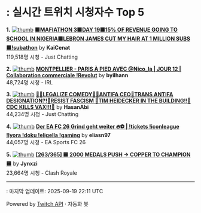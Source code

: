 # : 실시간 트위치 시청자수 Top 5

**1.** [![thumb](https://static-cdn.jtvnw.net/previews-ttv/live_user_kaicenat-320x180.jpg)](https://twitch.tv/KaiCenat)
**[🟩MAFIATHON 3🟩DAY 19🟩15% OF REVENUE GOING TO SCHOOL IN NIGERIA🟩LEBRON JAMES CUT MY HAIR AT 1 MILLION SUBS🟩!subathon](https://twitch.tv/KaiCenat)** by **KaiCenat**<br>119,518명 시청  - Just Chatting

**2.** [![thumb](https://static-cdn.jtvnw.net/previews-ttv/live_user_byilhann-320x180.jpg)](https://twitch.tv/byilhann)
**[MONTPELLIER - PARIS À PIED AVEC @Nico_la | JOUR 12 | Collaboration commerciale !Revolut](https://twitch.tv/byilhann)** by **byilhann**<br>48,724명 시청  - IRL

**3.** [![thumb](https://static-cdn.jtvnw.net/previews-ttv/live_user_hasanabi-320x180.jpg)](https://twitch.tv/HasanAbi)
**[🙅‍♂️LEGALIZE COMEDY🙅‍♂️ANTIFA CEO🚨TRANS ANTIFA DESIGNATION?!🚨RESIST FASCISM 🚨TIM HEIDECKER IN THE BUILDING!!🚨CDC KILLS VAX!!!🚨](https://twitch.tv/HasanAbi)** by **HasanAbi**<br>44,234명 시청  - Just Chatting

**4.** [![thumb](https://static-cdn.jtvnw.net/previews-ttv/live_user_eliasn97-320x180.jpg)](https://twitch.tv/eliasn97)
**[Der EA FC 26 Grind geht weiter 🔥⚽️ | !tickets  !iconleague !lyora !doku !eligella !gaming](https://twitch.tv/eliasn97)** by **eliasn97**<br>44,057명 시청  - EA Sports FC 26

**5.** [![thumb](https://static-cdn.jtvnw.net/previews-ttv/live_user_jynxzi-320x180.jpg)](https://twitch.tv/Jynxzi)
**[[263/365] 🟨 2000 MEDALS PUSH -> COPPER TO CHAMPION 🟨](https://twitch.tv/Jynxzi)** by **Jynxzi**<br>23,664명 시청  - Clash Royale


---
: 마지막 업데이트: 2025-09-19 22:11 UTC

Powered by [Twitch API](https://dev.twitch.tv/docs/api/reference) · 자동화 봇